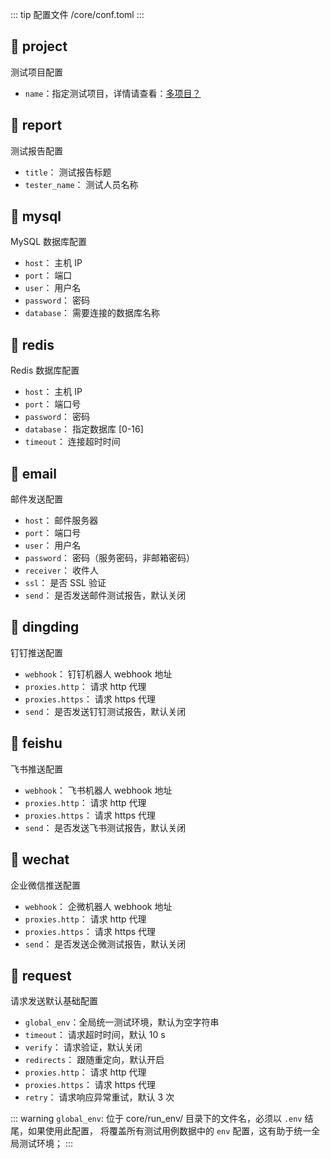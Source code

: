 ::: tip 配置文件
/core/conf.toml
:::

## 🔧 project

测试项目配置

- `name`：指定测试项目，详情请查看：[多项目？](/projects)

## 🔧 report

测试报告配置

- `title`： 测试报告标题
- `tester_name`： 测试人员名称

## 🔧 mysql

MySQL 数据库配置

- `host`： 主机 IP
- `port`： 端口
- `user`： 用户名
- `password`： 密码
- `database`： 需要连接的数据库名称

## 🔧 redis

Redis 数据库配置

- `host`： 主机 IP
- `port`： 端口号
- `password`： 密码
- `database`： 指定数据库 [0-16]
- `timeout`： 连接超时时间

## 🔧 email

邮件发送配置

- `host`： 邮件服务器
- `port`： 端口号
- `user`： 用户名
- `password`： 密码（服务密码，非邮箱密码）
- `receiver`： 收件人
- `ssl`： 是否 SSL 验证
- `send`： 是否发送邮件测试报告，默认关闭

## 🔧 dingding

钉钉推送配置

- `webhook`： 钉钉机器人 webhook 地址
- `proxies.http`： 请求 http 代理
- `proxies.https`： 请求 https 代理
- `send`： 是否发送钉钉测试报告，默认关闭

## 🔧 feishu

飞书推送配置

- `webhook`： 飞书机器人 webhook 地址
- `proxies.http`： 请求 http 代理
- `proxies.https`： 请求 https 代理
- `send`： 是否发送飞书测试报告，默认关闭

## 🔧 wechat

企业微信推送配置

- `webhook`： 企微机器人 webhook 地址
- `proxies.http`： 请求 http 代理
- `proxies.https`： 请求 https 代理
- `send`： 是否发送企微测试报告，默认关闭

## 🔧 request

请求发送默认基础配置

- `global_env`：全局统一测试环境，默认为空字符串
- `timeout`： 请求超时时间，默认 10 s
- `verify`： 请求验证，默认关闭
- `redirects`： 跟随重定向，默认开启
- `proxies.http`： 请求 http 代理
- `proxies.https`： 请求 https 代理
- `retry`： 请求响应异常重试，默认 3 次

::: warning
`global_env`: 位于 core/run_env/ 目录下的文件名，必须以 `.env` 结尾，如果使用此配置，
将覆盖所有测试用例数据中的 `env` 配置，这有助于统一全局测试环境；
:::
